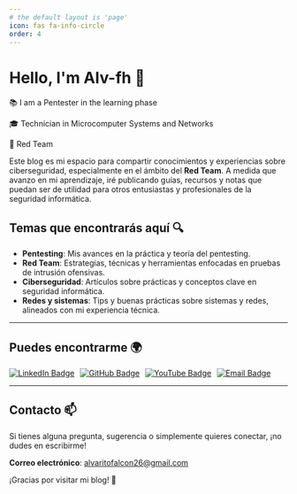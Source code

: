 ```yaml
---
# the default layout is 'page'
icon: fas fa-info-circle
order: 4
---
```


# Hello, I'm Alv-fh 👋

📚 I am a Pentester in the learning phase 

🎓 Technician in Microcomputer Systems and Networks

🔴 Red Team

Este blog es mi espacio para compartir conocimientos y experiencias sobre ciberseguridad, especialmente en el ámbito del **Red Team**. A medida que avanzo en mi aprendizaje, iré publicando guías, recursos y notas que puedan ser de utilidad para otros entusiastas y profesionales de la seguridad informática.

## Temas que encontrarás aquí 🔍

- **Pentesting**: Mis avances en la práctica y teoría del pentesting.
- **Red Team**: Estrategias, técnicas y herramientas enfocadas en pruebas de intrusión ofensivas.
- **Ciberseguridad**: Artículos sobre prácticas y conceptos clave en seguridad informática.
- **Redes y sistemas**: Tips y buenas prácticas sobre sistemas y redes, alineados con mi experiencia técnica.

---

## Puedes encontrarme 🌍

<div style="display: flex; gap: 10px; align-items: center;">
  <a href="https://linkedin.com/in/álvaro-falcón-hernández-76699b274/" target="_blank">
    <img src="https://img.shields.io/badge/LinkedIn-0077B5?style=for-the-badge&logo=linkedin&logoColor=white" alt="LinkedIn Badge"/>
  </a>
  <a href="https://github.com/Alv-fh" target="_blank">
    <img src="https://img.shields.io/static/v1?style=for-the-badge&message=GitHub&color=222222&logo=github&logoColor=BBDDE5&label=" alt="GitHub Badge"/>
  </a>
  <a href="https://www.youtube.com/@Alv-fh/videos" target="_blank">
    <img src="https://img.shields.io/badge/YouTube-FF0000?style=for-the-badge&logo=youtube&logoColor=white" alt="YouTube Badge"/>
  </a>
  <a href="mailto:alvaritofalcon26@gmail.com" target="_blank">
    <img src="https://img.shields.io/badge/Gmail-D14836?style=for-the-badge&logo=gmail&logoColor=white" alt="Email Badge"/>
  </a>
</div>

---

## Contacto 📫

Si tienes alguna pregunta, sugerencia o simplemente quieres conectar, ¡no dudes en escribirme!

**Correo electrónico**: alvaritofalcon26@gmail.com

¡Gracias por visitar mi blog! 🚀
